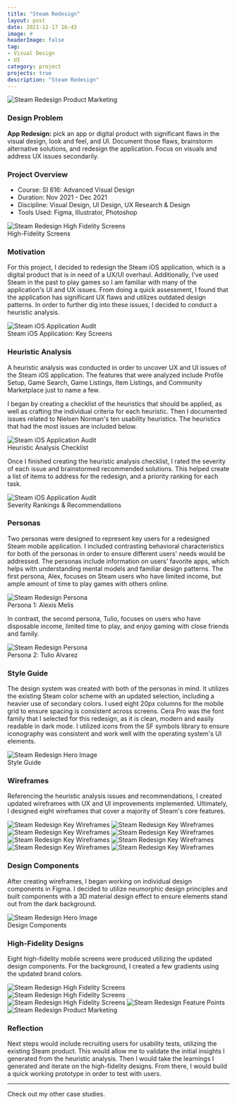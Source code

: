 ```yaml
---
title: "Steam Redesign"
layout: post
date: 2021-12-17 16:43
image: #
headerImage: false
tag:
- Visual Design
- UI
category: project
projects: true
description: "Steam Redesign"
---
```


<img src="http://nicholasgiles.com/assets/images/steam_redesign/product_hero.jpg" class="bigger-image" alt="Steam Redesign Product Marketing" />

### Design Problem

**App Redesign:** pick an app or digital product with significant flaws in the visual design, look and feel, and UI. Document those flaws, brainstorm alternative solutions, and redesign the application. Focus on visuals and address UX issues secondarily.

### Project Overview
* Course: SI 616: Advanced Visual Design
* Duration: Nov 2021 - Dec 2021
* Discipline: Visual Design, UI Design, UX Research & Design
* Tools Used: Figma, Illustrator, Photoshop

<img src="http://nicholasgiles.com/assets/images/steam_redesign/marketing2.jpg" class="bigger-image" alt="Steam Redesign High Fidelity Screens" />
<figcaption class="caption">High-Fidelity Screens</figcaption>

### Motivation
For this project, I decided to redesign the Steam iOS application, which is a digital product that is in need of a UX/UI overhaul. Additionally, I've used Steam in the past to play games so I am familiar with many of the application's UI and UX issues. From doing a quick assessment, I found that the application has significant UX flaws and utilizes outdated design patterns. In order to further dig into these issues, I decided to conduct a heuristic analysis.

<img src="http://nicholasgiles.com/assets/images/steam_redesign/steam_audit.png" alt="Steam iOS Application Audit" class="bigger-image"/>
<figcaption class="caption">Steam iOS Application: Key Screens</figcaption>

### Heuristic Analysis
A heuristic analysis was conducted in order to uncover UX and UI issues of the Steam iOS application. The features that were analyzed include Profile Setup, Game Search, Game Listings, Item Listings, and Community Marketplace just to name a few.

I began by creating a checklist of the heuristics that should be applied, as well as crafting the individual criteria for each heuristic. Then I documented issues related to Nielsen Norman's ten usability heuristics. The heuristics that had the most issues are included below.

<img src="http://nicholasgiles.com/assets/images/steam_redesign/heuristic_checklist.png" alt="Steam iOS Application Audit" class="bigger-image"/>
<figcaption class="caption">Heuristic Analysis Checklist</figcaption>

Once I finished creating the heuristic analysis checklist, I rated the severity of each issue and brainstormed recommended solutions. This helped create a list of items to address for the redesign, and a priority ranking for each task.

<img src="http://nicholasgiles.com/assets/images/steam_redesign/heuristic_analysis.png" alt="Steam iOS Application Audit" class="bigger-image"/>
<figcaption class="caption">Severity Rankings & Recommendations </figcaption>

### Personas
Two personas were designed to represent key users for a redesigned Steam mobile application. I included contrasting behavioral characteristics for both of the personas in order to ensure different users' needs would be addressed. The personas include information on users' favorite apps, which helps with understanding mental models and familiar design patterns. The first persona, Alex, focuses on Steam users who have limited income, but ample amount of time to play games with others online.

<img src="http://nicholasgiles.com/assets/images/steam_redesign/persona1.jpg" class="bigger-image" alt="Steam Redesign Persona" />
<figcaption class="caption">Persona 1: Alexis Melis</figcaption>

In contrast, the second persona, Tulio, focuses on users who have disposable income, limited time to play, and enjoy gaming with close friends and family.

<img src="http://nicholasgiles.com/assets/images/steam_redesign/persona2.jpg" class="bigger-image" alt="Steam Redesign Persona" />
<figcaption class="caption">Persona 2: Tulio Alvarez</figcaption>

### Style Guide
The design system was created with both of the personas in mind. It utilizes the existing Steam color scheme with an updated selection, including a heavier use of secondary colors. I used eight 20px columns for the mobile grid to ensure spacing is consistent across screens. Cera Pro was the font family that I selected for this redesign, as it is clean, modern and easily readable in dark mode. I utilized icons from the SF symbols library to ensure iconography was consistent and work well with the operating system's UI elements.

<img src="http://nicholasgiles.com/assets/images/steam_redesign/styleguide.jpg" alt="Steam Redesign Hero Image" />
<figcaption class="caption">Style Guide</figcaption>

### Wireframes
Referencing the heuristic analysis issues and recommendations, I created updated wireframes with UX and UI improvements implemented. Ultimately, I designed eight wireframes that cover a majority of Steam's core features.

<img src="http://nicholasgiles.com/assets/images/steam_redesign/wireframes/1security.png" alt="Steam Redesign Key Wireframes" />
<img src="http://nicholasgiles.com/assets/images/steam_redesign/wireframes/2profile_setup.png" alt="Steam Redesign Key Wireframes" />
<img src="http://nicholasgiles.com/assets/images/steam_redesign/wireframes/3my_profile.png" alt="Steam Redesign Key Wireframes" />
<img src="http://nicholasgiles.com/assets/images/steam_redesign/wireframes/4game_search.png" alt="Steam Redesign Key Wireframes" />
<img src="http://nicholasgiles.com/assets/images/steam_redesign/wireframes/5community_market.png" alt="Steam Redesign Key Wireframes" />
<img src="http://nicholasgiles.com/assets/images/steam_redesign/wireframes/6my_items.png" alt="Steam Redesign Key Wireframes" />
<img src="http://nicholasgiles.com/assets/images/steam_redesign/wireframes/7item_listing.png" alt="Steam Redesign Key Wireframes" />
<img src="http://nicholasgiles.com/assets/images/steam_redesign/wireframes/8game_listing.png" alt="Steam Redesign Key Wireframes" />

### Design Components
After creating wireframes, I began working on individual design components in Figma. I decided to utilize neumorphic design principles and built components with a 3D material design effect to ensure elements stand out from the dark background.

<img src="http://nicholasgiles.com/assets/images/steam_redesign/design_components.jpg" class="bigger-image" alt="Steam Redesign Hero Image" />
<figcaption class="caption">Design Components</figcaption>

### High-Fidelity Designs
Eight high-fidelity mobile screens were produced utilizing the updated design components. For the background, I created a few gradients using the updated brand colors.

<img src="http://nicholasgiles.com/assets/images/steam_redesign/marketing1.jpg" class="bigger-image" alt="Steam Redesign High Fidelity Screens" />
<img src="http://nicholasgiles.com/assets/images/steam_redesign/marketing2.jpg" class="bigger-image" alt="Steam Redesign High Fidelity Screens" />
<img src="http://nicholasgiles.com/assets/images/steam_redesign/marketing3.jpg" class="bigger-image" alt="Steam Redesign High Fidelity Screens" />
<img src="http://nicholasgiles.com/assets/images/steam_redesign/feature_points.jpg" class="bigger-image" alt="Steam Redesign Feature Points" />
<img src="http://nicholasgiles.com/assets/images/steam_redesign/product_hero.jpg" class="bigger-image" alt="Steam Redesign Product Marketing" />

### Reflection
Next steps would include recruiting users for usability tests, utilizing the existing Steam product. This would allow me to validate the initial insights I generated from the heuristic analysis. Then I would take the learnings I generated and iterate on the high-fidelity designs. From there, I would build a quick working prototype in order to test with users.

---

Check out my other <span class="evidence"><a href="https://nicholasgiles.com/projects/" style="text-decoration: none">case studies</a></span>.
